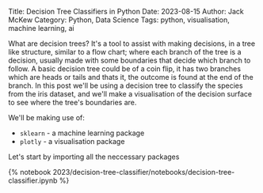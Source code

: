 Title: Decision Tree Classifiers in Python
Date: 2023-08-15
Author: Jack McKew
Category: Python, Data Science
Tags: python, visualisation, machine learning, ai

What are decision trees? It's a tool to assist with making decisions, in a tree like structure, similar to a flow chart; where each branch of the tree is a decision, usually made with some boundaries that decide which branch to follow. A basic decision tree could be of a coin flip, it has two branches which are heads or tails and thats it, the outcome is found at the end of the branch. In this post we'll be using a decision tree to classify the species from the iris dataset, and we'll make a visualisation of the decision surface to see where the tree's boundaries are.

We'll be making use of:

- `sklearn` - a machine learning package
- `plotly` - a visualisation package

Let's start by importing all the neccessary packages

{% notebook 2023/decision-tree-classifier/notebooks/decision-tree-classifier.ipynb %}